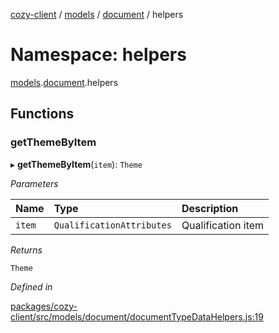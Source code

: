 [cozy-client](../README.md) / [models](models.md) / [document](models.document.md) / helpers

# Namespace: helpers

[models](models.md).[document](models.document.md).helpers

## Functions

### getThemeByItem

▸ **getThemeByItem**(`item`): `Theme`

*Parameters*

| Name | Type | Description |
| :------ | :------ | :------ |
| `item` | `QualificationAttributes` | Qualification item |

*Returns*

`Theme`

*Defined in*

[packages/cozy-client/src/models/document/documentTypeDataHelpers.js:19](https://github.com/cozy/cozy-client/blob/master/packages/cozy-client/src/models/document/documentTypeDataHelpers.js#L19)
